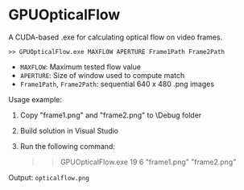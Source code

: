 GPUOpticalFlow
===========

A CUDA-based .exe for calculating optical flow on video frames. 

    >> GPUOpticalFlow.exe MAXFLOW APERTURE Frame1Path Frame2Path

* ``MAXFLOW``: Maximum tested flow value
* ``APERTURE``: Size of window used to compute match
* ``Frame1Path``, ``Frame2Path``: sequential 640 x 480 .png images

Usage example:

1. Copy "frame1.png" and "frame2.png" to \Debug folder
2. Build solution in Visual Studio
3. Run the following command:



    >> GPUOpticalFlow.exe 19 6 "frame1.png" "frame2.png"
	
Output: ``opticalflow.png``
